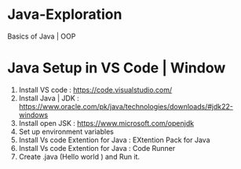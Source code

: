 # Java-Exploration
Basics of Java | OOP


# Java Setup in VS Code | Window 
1. Install VS code : https://code.visualstudio.com/
2. Install Java | JDK : https://www.oracle.com/pk/java/technologies/downloads/#jdk22-windows
3. Install open JSK : https://www.microsoft.com/openjdk
4. Set up environment variables
5. Install Vs code Extention for Java : EXtention Pack for Java
6. Install Vs code Extention for Java : Code Runner
7. Create .java (Hello world ) and Run it.

